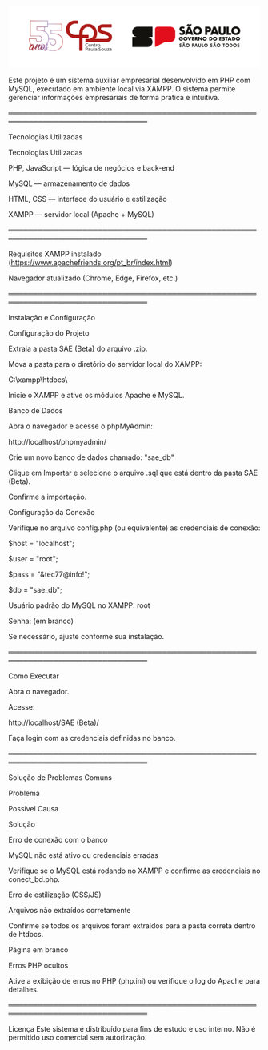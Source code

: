 ![Logo](https://github.com/cassianooliveira27/SAE---Sistema-de-Aux-lio-Empresarial/blob/main/2024_logo_55anos_cps_gov_24-25_regua_horizontal+horizontal_cor.png?raw=true)

Este projeto é um sistema auxiliar empresarial desenvolvido em PHP com MySQL, executado em ambiente local via XAMPP.
O sistema permite gerenciar informações empresariais de forma prática e intuitiva.

══════════════════════════════════════════════════════════════════════════════

Tecnologias Utilizadas

Tecnologias Utilizadas

PHP, JavaScript — lógica de negócios e back-end

MySQL — armazenamento de dados

HTML, CSS — interface do usuário e estilização

XAMPP — servidor local (Apache + MySQL)

══════════════════════════════════════════════════════════════════════════════

Requisitos
XAMPP instalado (https://www.apachefriends.org/pt_br/index.html)

Navegador atualizado (Chrome, Edge, Firefox, etc.)

══════════════════════════════════════════════════════════════════════════════

Instalação e Configuração

Configuração do Projeto

Extraia a pasta SAE (Beta) do arquivo .zip.

Mova a pasta para o diretório do servidor local do XAMPP:

C:\xampp\htdocs\

Inicie o XAMPP e ative os módulos Apache e MySQL.

Banco de Dados

Abra o navegador e acesse o phpMyAdmin:

http://localhost/phpmyadmin/

Crie um novo banco de dados chamado: "sae_db"

Clique em Importar e selecione o arquivo .sql que está dentro da pasta SAE (Beta).

Confirme a importação.

Configuração da Conexão

Verifique no arquivo config.php (ou equivalente) as credenciais de conexão:

\$host = "localhost";

\$user = "root";

\$pass = "&tec77@info!";

\$db   = "sae_db";

Usuário padrão do MySQL no XAMPP: root

Senha: (em branco)

Se necessário, ajuste conforme sua instalação.

══════════════════════════════════════════════════════════════════════════════

Como Executar

Abra o navegador.

Acesse:

http://localhost/SAE (Beta)/

Faça login com as credenciais definidas no banco.

══════════════════════════════════════════════════════════════════════════════

Solução de Problemas Comuns

Problema

Possível Causa

Solução

Erro de conexão com o banco

MySQL não está ativo ou credenciais erradas

Verifique se o MySQL está rodando no XAMPP e confirme as credenciais no conect_bd.php.

Erro de estilização (CSS/JS)

Arquivos não extraídos corretamente

Confirme se todos os arquivos foram extraídos para a pasta correta dentro de htdocs.

Página em branco

Erros PHP ocultos

Ative a exibição de erros no PHP (php.ini) ou verifique o log do Apache para detalhes.

══════════════════════════════════════════════════════════════════════════════

Licença
Este sistema é distribuído para fins de estudo e uso interno.
Não é permitido uso comercial sem autorização.
